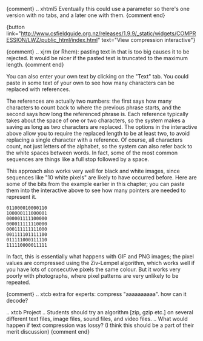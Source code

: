 {comment}
.. xhtml5 Eventually this could use a parameter so there's one version with no tabs, and a later one with them.
{comment end}

{button link="http://www.csfieldguide.org.nz/releases/1.9.9/_static/widgets/COMPRESSION/LWZ/public_html/index.html" text="View compression interactive"}

{comment}
.. xjrm (or Rhem): pasting text in that is too big causes it to be rejected. It would be nicer if the pasted text is truncated to the maximum length.
{comment end}

You can also enter your own text by clicking on the "Text" tab.
You could paste in some text of your own to see how many characters can be replaced with references.

The references are actually two numbers: the first says how many characters to count back to where the previous phrase starts, and the second says how long the referenced phrase is.
Each reference typically takes about the space of one or two characters, so the system makes a saving as long as two characters are replaced.
The options in the interactive above allow you to require the replaced length to be at least two, to avoid replacing a single character with a reference.
Of course, all characters count, not just letters of the alphabet, so the system can also refer back to the white spaces between words.
In fact, some of the most common sequences are things like a full stop followed by a space.

This approach also works very well for black and white images, since sequences like "10 white pixels" are likely to have occurred before.
Here are some of the bits from the example earlier in this chapter; you can paste them into the interactive above to see how many pointers are needed to represent it.

```
011000010000110
100000111000001
000001111100000
000011111110000
000111111111000
001111101111100
011111000111110
111110000011111
```

In fact, this is essentially what happens with GIF and PNG images; the pixel values are compressed using the Ziv-Lempel algorithm, which works well if you have lots of consecutive pixels the same colour. But it works very poorly with photographs, where pixel patterns are very unlikely to be repeated.

{comment}
.. xtcb extra for experts: compress "aaaaaaaaaa". how can it decode?

.. xtcb  Project
.. Students should try an algorithm [zip, gzip etc.] on several different text files, image files, sound files, and video files.
.. What would happen if text compression was lossy? (I think this should be a part of their merit discussion)
{comment end}